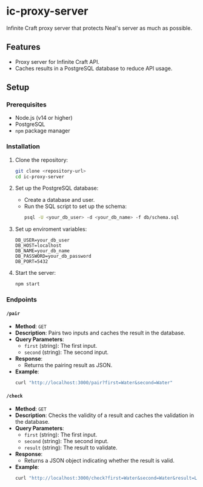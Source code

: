 # ic-proxy-server

Infinite Craft proxy server that protects Neal's server as much as possible.

## Features

- Proxy server for Infinite Craft API.
- Caches results in a PostgreSQL database to reduce API usage.

## Setup

### Prerequisites

- Node.js (v14 or higher)
- PostgreSQL
- `npm` package manager

### Installation

1. Clone the repository:
   ```bash
   git clone <repository-url>
   cd ic-proxy-server
   ```

2. Set up the PostgreSQL database:
   - Create a database and user.
   - Run the SQL script to set up the schema:
     ```bash
     psql -U <your_db_user> -d <your_db_name> -f db/schema.sql
     ```

4. Set up enviroment variables:
   ```env
   DB_USER=your_db_user
   DB_HOST=localhost
   DB_NAME=your_db_name
   DB_PASSWORD=your_db_password
   DB_PORT=5432
   ```

5. Start the server:
   ```bash
   npm start
   ```

### Endpoints

#### `/pair`

- **Method**: `GET`
- **Description**: Pairs two inputs and caches the result in the database.
- **Query Parameters**:
  - `first` (string): The first input.
  - `second` (string): The second input.
- **Response**:
  - Returns the pairing result as JSON.
- **Example**:
  ```bash
  curl "http://localhost:3000/pair?first=Water&second=Water"
  ```

#### `/check`

- **Method**: `GET`
- **Description**: Checks the validity of a result and caches the validation in the database.
- **Query Parameters**:
  - `first` (string): The first input.
  - `second` (string): The second input.
  - `result` (string): The result to validate.
- **Response**:
  - Returns a JSON object indicating whether the result is valid.
- **Example**:
  ```bash
  curl "http://localhost:3000/check?first=Water&second=Water&result=Lake"
  ```
